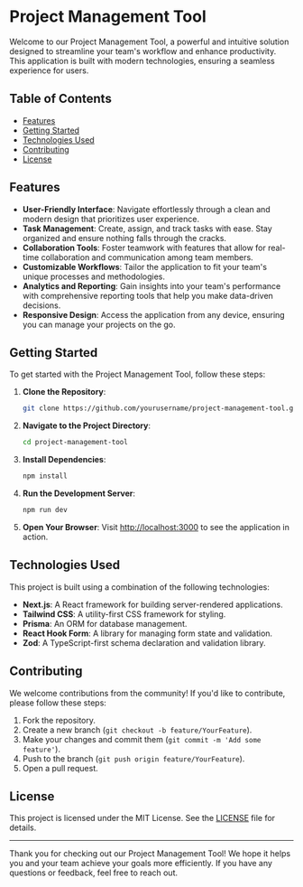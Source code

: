 # Project Management Tool

Welcome to our Project Management Tool, a powerful and intuitive solution designed to streamline your team's workflow and enhance productivity. This application is built with modern technologies, ensuring a seamless experience for users.

## Table of Contents

- [Features](#features)
- [Getting Started](#getting-started)
- [Technologies Used](#technologies-used)
- [Contributing](#contributing)
- [License](#license)

## Features

- **User-Friendly Interface**: Navigate effortlessly through a clean and modern design that prioritizes user experience.
- **Task Management**: Create, assign, and track tasks with ease. Stay organized and ensure nothing falls through the cracks.
- **Collaboration Tools**: Foster teamwork with features that allow for real-time collaboration and communication among team members.
- **Customizable Workflows**: Tailor the application to fit your team's unique processes and methodologies.
- **Analytics and Reporting**: Gain insights into your team's performance with comprehensive reporting tools that help you make data-driven decisions.
- **Responsive Design**: Access the application from any device, ensuring you can manage your projects on the go.

## Getting Started

To get started with the Project Management Tool, follow these steps:

1. **Clone the Repository**:
   ```bash
   git clone https://github.com/yourusername/project-management-tool.git
   ```

2. **Navigate to the Project Directory**:
   ```bash
   cd project-management-tool
   ```

3. **Install Dependencies**:
   ```bash
   npm install
   ```

4. **Run the Development Server**:
   ```bash
   npm run dev
   ```

5. **Open Your Browser**: Visit [http://localhost:3000](http://localhost:3000) to see the application in action.

## Technologies Used

This project is built using a combination of the following technologies:

- **Next.js**: A React framework for building server-rendered applications.
- **Tailwind CSS**: A utility-first CSS framework for styling.
- **Prisma**: An ORM for database management.
- **React Hook Form**: A library for managing form state and validation.
- **Zod**: A TypeScript-first schema declaration and validation library.

## Contributing

We welcome contributions from the community! If you'd like to contribute, please follow these steps:

1. Fork the repository.
2. Create a new branch (`git checkout -b feature/YourFeature`).
3. Make your changes and commit them (`git commit -m 'Add some feature'`).
4. Push to the branch (`git push origin feature/YourFeature`).
5. Open a pull request.

## License

This project is licensed under the MIT License. See the [LICENSE](LICENSE) file for details.

---

Thank you for checking out our Project Management Tool! We hope it helps you and your team achieve your goals more efficiently. If you have any questions or feedback, feel free to reach out.
